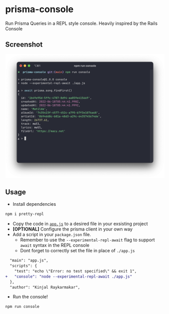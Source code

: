 # prisma-console

Run Prisma Queries in a REPL style console. Heavily inspired by the Rails Console

## Screenshot

![Screenshot](./docs/screenshot.png)

## Usage

- Install dependencies

```sh
npm i pretty-repl
```

- Copy the code in [`app.js`](./app.js) to a desired file in your exsisting project
- **[OPTIONAL]** Configure the prisma client in your own way
- Add a script in your `package.json` file.
  - Remember to use the `--experimental-repl-await` flag to support `await` syntax in the REPL console
  - Dont forget to correctly set the file in place of `./app.js`

```diff
  "main": "app.js",
  "scripts": {
    "test": "echo \"Error: no test specified\" && exit 1",
+   "console": "node --experimental-repl-await ./app.js"
  },
  "author": "Kinjal Raykarmakar",
```

- Run the console!

```sh
npm run console
```
